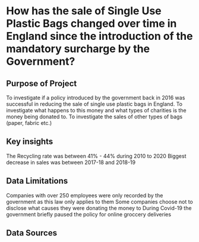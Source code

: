# How has the sale of Single Use Plastic Bags changed over time in England since the introduction of the mandatory surcharge by the Government?

## Purpose of Project
To investigate if a policy introduced by the government back in 2016 was successful in reducing the sale of single use plastic bags in England. 
To investigate what happens to this money and what types of charities is the money being donated to.
To investigate the sales of other types of bags (paper, fabric etc.)

## Key insights 

The Recycling rate was between 41% - 44% during 2010 to 2020
Biggest decrease in sales was between 2017-18 and 2018-19





## Data Limitations 

Companies with over 250 employees were only recorded by the government as this law only applies to them
Some companies choose not to disclose what causes they were donating the money to
During Covid-19 the government briefly paused the policy for online groccery deliveries 


## Data Sources






